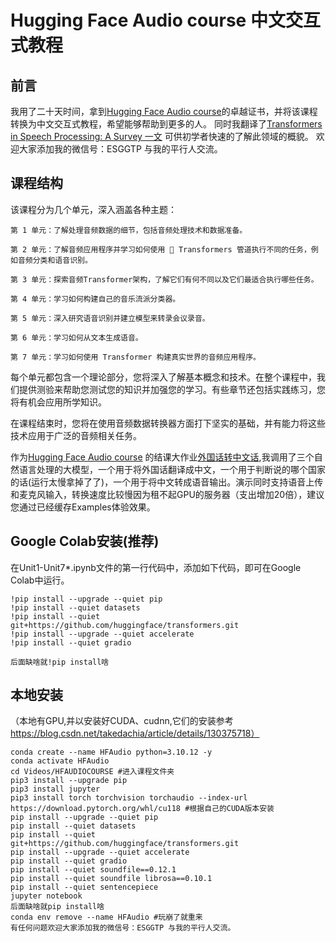 # Hugging Face Audio course 中文交互式教程
## 前言
我用了二十天时间，拿到[Hugging Face Audio course](https://huggingface.co/learn/audio-course/chapter0/introduction)的卓越证书，并将该课程转换为中文交互式教程，希望能够帮助到更多的人。
同时我翻译了[Transformers in Speech Processing: A Survey 一文](https://s0tiijs5zp.feishu.cn/docx/WE4Jd12DaonhAUx48BScs1wBn5d?from=from_copylink) 可供初学者快速的了解此领域的概貌。
欢迎大家添加我的微信号：ESGGTP 与我的平行人交流。

## 课程结构
该课程分为几个单元，深入涵盖各种主题：

    第 1 单元：了解处理音频数据的细节，包括音频处理技术和数据准备。

    第 2 单元：了解音频应用程序并学习如何使用 🤗 Transformers 管道执行不同的任务，例如音频分类和语音识别。

    第 3 单元：探索音频Transformer架构，了解它们有何不同以及它们最适合执行哪些任务。

    第 4 单元：学习如何构建自己的音乐流派分类器。

    第 5 单元：深入研究语音识别并建立模型来转录会议录音。

    第 6 单元：学习如何从文本生成语音。

    第 7 单元：学习如何使用 Transformer 构建真实世界的音频应用程序。

每个单元都包含一个理论部分，您将深入了解基本概念和技术。在整个课程中，我们提供测验来帮助您测试您的知识并加强您的学习。有些章节还包括实践练习，您将有机会应用所学知识。

在课程结束时，您将在使用音频数据转换器方面打下坚实的基础，并有能力将这些技术应用于广泛的音频相关任务。

作为[Hugging Face Audio course](https://huggingface.co/learn/audio-course/chapter0/introduction) 的结课大作业[外国话转中文话](https://huggingface.co/spaces/zongxiao/speech-to-speech),我调用了三个自然语言处理的大模型，一个用于将外国话翻译成中文，一个用于判断说的哪个国家的话(运行太慢拿掉了了)，一个用于将中文转成语音输出。演示同时支持语音上传和麦克风输入，转换速度比较慢因为租不起GPU的服务器（支出增加20倍），建议您通过已经缓存Examples体验效果。

## Google Colab安装(推荐)
在Unit1-Unit7*.ipynb文件的第一行代码中，添加如下代码，即可在Google Colab中运行。
```
!pip install --upgrade --quiet pip
!pip install --quiet datasets
!pip install --quiet git+https://github.com/huggingface/transformers.git
!pip install --upgrade --quiet accelerate
!pip install --quiet gradio

后面缺啥就!pip install啥

```
## 本地安装
（本地有GPU,并以安装好CUDA、cudnn,它们的安装参考 https://blog.csdn.net/takedachia/article/details/130375718）
```
conda create --name HFAudio python=3.10.12 -y
conda activate HFAudio
cd Videos/HFAUDIOCOURSE #进入课程文件夹
pip3 install --upgrade pip
pip3 install jupyter
pip3 install torch torchvision torchaudio --index-url https://download.pytorch.org/whl/cu118 #根据自己的CUDA版本安装
pip install --upgrade --quiet pip
pip install --quiet datasets
pip install --quiet git+https://github.com/huggingface/transformers.git
pip install --upgrade --quiet accelerate
pip install --quiet gradio
pip install --quiet soundfile==0.12.1
pip install --quiet soundfile librosa==0.10.1
pip install --quiet sentencepiece
jupyter notebook
后面缺啥就pip install啥
conda env remove --name HFAudio #玩崩了就重来
有任何问题欢迎大家添加我的微信号：ESGGTP 与我的平行人交流。
